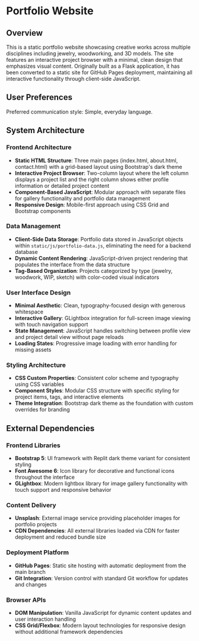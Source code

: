 # Portfolio Website

## Overview

This is a static portfolio website showcasing creative works across multiple disciplines including jewelry, woodworking, and 3D models. The site features an interactive project browser with a minimal, clean design that emphasizes visual content. Originally built as a Flask application, it has been converted to a static site for GitHub Pages deployment, maintaining all interactive functionality through client-side JavaScript.

## User Preferences

Preferred communication style: Simple, everyday language.

## System Architecture

### Frontend Architecture
- **Static HTML Structure**: Three main pages (index.html, about.html, contact.html) with a grid-based layout using Bootstrap's dark theme
- **Interactive Project Browser**: Two-column layout where the left column displays a project list and the right column shows either profile information or detailed project content
- **Component-Based JavaScript**: Modular approach with separate files for gallery functionality and portfolio data management
- **Responsive Design**: Mobile-first approach using CSS Grid and Bootstrap components

### Data Management
- **Client-Side Data Storage**: Portfolio data stored in JavaScript objects within `static/js/portfolio-data.js`, eliminating the need for a backend database
- **Dynamic Content Rendering**: JavaScript-driven project rendering that populates the interface from the data structure
- **Tag-Based Organization**: Projects categorized by type (jewelry, woodwork, WIP, sketch) with color-coded visual indicators

### User Interface Design
- **Minimal Aesthetic**: Clean, typography-focused design with generous whitespace
- **Interactive Gallery**: GLightbox integration for full-screen image viewing with touch navigation support
- **State Management**: JavaScript handles switching between profile view and project detail view without page reloads
- **Loading States**: Progressive image loading with error handling for missing assets

### Styling Architecture
- **CSS Custom Properties**: Consistent color scheme and typography using CSS variables
- **Component Styles**: Modular CSS structure with specific styling for project items, tags, and interactive elements
- **Theme Integration**: Bootstrap dark theme as the foundation with custom overrides for branding

## External Dependencies

### Frontend Libraries
- **Bootstrap 5**: UI framework with Replit dark theme variant for consistent styling
- **Font Awesome 6**: Icon library for decorative and functional icons throughout the interface
- **GLightbox**: Modern lightbox library for image gallery functionality with touch support and responsive behavior

### Content Delivery
- **Unsplash**: External image service providing placeholder images for portfolio projects
- **CDN Dependencies**: All external libraries loaded via CDN for faster deployment and reduced bundle size

### Deployment Platform
- **GitHub Pages**: Static site hosting with automatic deployment from the main branch
- **Git Integration**: Version control with standard Git workflow for updates and changes

### Browser APIs
- **DOM Manipulation**: Vanilla JavaScript for dynamic content updates and user interaction handling
- **CSS Grid/Flexbox**: Modern layout technologies for responsive design without additional framework dependencies
